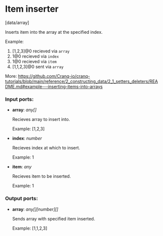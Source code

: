 # Item inserter

[data/array]

Inserts item into the array at the specified index.

Example: 
1. [1,2,3]@0 recieved via `array` 
2.  1@0 recieved via `index` 
2. 1@0 recieved via `item` 
3. [1,1,2,3]@0 sent via `array`

More:
https://github.com/Cranq-io/cranq-tutorials/blob/main/reference/2_constructing_data/2_1_setters_deleters/README.md#example---inserting-items-into-arrays

### Input ports:

* __array__: _any[]_

    Recieves array to insert into.
    
    Example:
    [1,2,3]



* __index__: _number_

    Recieves index at which to insert.
    
    Example:
    1



* __item__: _any_

    Recieves item to be inserted.
    
    Example:
    1



### Output ports:

* __array__: _any[][number][]_

    Sends array with specified item inserted.
    
    Example:
    [1,1,2,3]




